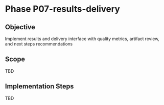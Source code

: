# Phase P07-results-delivery

## Objective
Implement results and delivery interface with quality metrics, artifact review, and next steps recommendations

## Scope
TBD

## Implementation Steps
TBD
